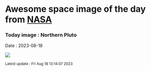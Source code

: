 
# Awesome space image of the day from [NASA](https://api.nasa.gov/)

### Today image : Northern Pluto
Date : 2023-08-18

![](https://apod.nasa.gov/apod/image/2308/nh-northpolerotatedcontrast1024.jpg)

<small>Latest update : Fri Aug 18 13:14:07 2023</small>
        